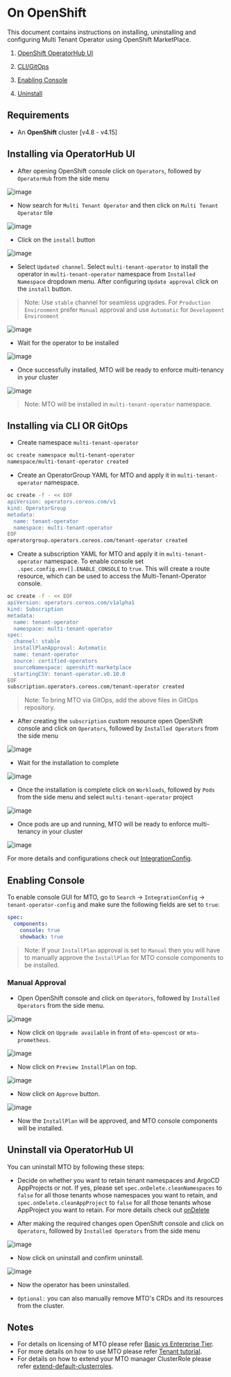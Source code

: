 # On OpenShift

This document contains instructions on installing, uninstalling and configuring Multi Tenant Operator using OpenShift MarketPlace.

1. [OpenShift OperatorHub UI](#installing-via-operatorhub-ui)

1. [CLI/GitOps](#installing-via-cli-or-gitops)

1. [Enabling Console](#enabling-console)

1. [Uninstall](#uninstall-via-operatorhub-ui)

## Requirements

* An **OpenShift** cluster [v4.8 - v4.15]

## Installing via OperatorHub UI

* After opening OpenShift console click on `Operators`, followed by `OperatorHub` from the side menu

![image](../images/operatorHub.png)

* Now search for `Multi Tenant Operator` and then click on `Multi Tenant Operator` tile

![image](../images/search_tenant_operator_operatorHub.png)

* Click on the `install` button

![image](../images/to_install_1.png)

* Select `Updated channel`. Select `multi-tenant-operator` to install the operator in `multi-tenant-operator` namespace from `Installed Namespace` dropdown menu. After configuring `Update approval` click on the `install` button.

> Note: Use `stable` channel for seamless upgrades. For `Production Environment` prefer `Manual` approval and use `Automatic` for `Development Environment`

![image](../images/to_install_2.png)

* Wait for the operator to be installed

![image](../images/to_install_wait.png)

* Once successfully installed, MTO will be ready to enforce multi-tenancy in your cluster

![image](../images/to_installed_successful.png)

> Note: MTO will be installed in `multi-tenant-operator` namespace.

## Installing via CLI OR GitOps

* Create namespace `multi-tenant-operator`

```bash
oc create namespace multi-tenant-operator
namespace/multi-tenant-operator created
```

* Create an OperatorGroup YAML for MTO and apply it in `multi-tenant-operator` namespace.

```bash
oc create -f - << EOF
apiVersion: operators.coreos.com/v1
kind: OperatorGroup
metadata:
  name: tenant-operator
  namespace: multi-tenant-operator
EOF
operatorgroup.operators.coreos.com/tenant-operator created
```

* Create a subscription YAML for MTO and apply it in `multi-tenant-operator` namespace. To enable console set `.spec.config.env[].ENABLE_CONSOLE` to `true`. This will create a route resource, which can be used to access the Multi-Tenant-Operator console.

```bash
oc create -f - << EOF
apiVersion: operators.coreos.com/v1alpha1
kind: Subscription
metadata:
  name: tenant-operator
  namespace: multi-tenant-operator
spec:
  channel: stable
  installPlanApproval: Automatic
  name: tenant-operator
  source: certified-operators
  sourceNamespace: openshift-marketplace
  startingCSV: tenant-operator.v0.10.0
EOF
subscription.operators.coreos.com/tenant-operator created
```

> Note: To bring MTO via GitOps, add the above files in GitOps repository.

* After creating the `subscription` custom resource open OpenShift console and click on `Operators`, followed by `Installed Operators` from the side menu

![image](../images/to_sub_installation_wait.png)

* Wait for the installation to complete

![image](../images/to_sub_installation_successful.png)

* Once the installation is complete click on `Workloads`, followed by `Pods` from the side menu and select `multi-tenant-operator` project

![image](../images/select_multi_tenant_operator_project.png)

* Once pods are up and running, MTO will be ready to enforce multi-tenancy in your cluster

![image](../images/to_installed_successful_pod.png)

For more details and configurations check out [IntegrationConfig](../crds-api-reference/integration-config.md).

## Enabling Console

To enable console GUI for MTO, go to `Search` -> `IntegrationConfig` -> `tenant-operator-config` and make sure the following fields are set to `true`:

```yaml
spec:
  components:
    console: true
    showback: true
```

> Note: If your `InstallPlan` approval is set to `Manual` then you will have to manually approve the `InstallPlan` for MTO console components to be installed.

### Manual Approval

* Open OpenShift console and click on `Operators`, followed by `Installed Operators` from the side menu.

![image](../images/manual-approve-1.png)

* Now click on `Upgrade available` in front of `mto-opencost` or `mto-prometheus`.

![image](../images/manual-approve-2.png)

* Now click on `Preview InstallPlan` on top.

![image](../images/manual-approve-3.png)

* Now click on `Approve` button.

![image](../images/manual-approve-4.png)

* Now the `InstallPlan` will be approved, and MTO console components will be installed.

## Uninstall via OperatorHub UI

You can uninstall MTO by following these steps:

* Decide on whether you want to retain tenant namespaces and ArgoCD AppProjects or not. If yes, please set `spec.onDelete.cleanNamespaces` to `false` for all those tenants whose namespaces you want to retain, and `spec.onDelete.cleanAppProject` to `false` for all those tenants whose AppProject you want to retain. For more details check out [onDelete](../tutorials/tenant/deleting-tenant.md)

* After making the required changes open OpenShift console and click on `Operators`, followed by `Installed Operators` from the side menu

![image](../images/installed-operators.png)

* Now click on uninstall and confirm uninstall.

![image](../images/uninstall-from-ui.png)

* Now the operator has been uninstalled.

* `Optional:` you can also manually remove MTO's CRDs and its resources from the cluster.

## Notes

* For details on licensing of MTO please refer [Basic vs Enterprise Tier](./basic-vs-enterprise-tier.md).
* For more details on how to use MTO please refer [Tenant tutorial](../tutorials/tenant/create-tenant.md).
* For details on how to extend your MTO manager ClusterRole please refer [extend-default-clusterroles](../how-to-guides/extend-default-roles.md).
